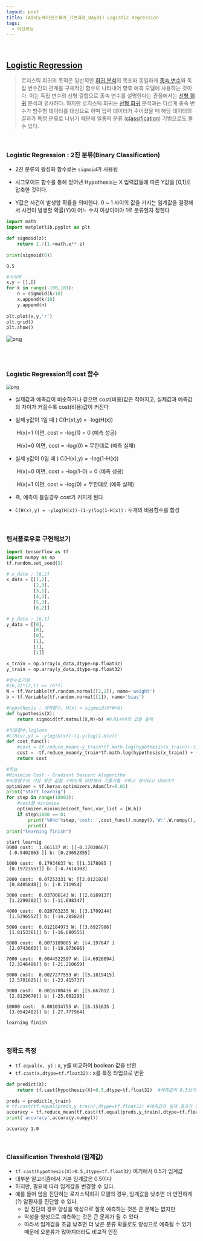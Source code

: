 ```yaml
---
layout: post
title: (AI이노베이션스퀘어_기본과정_Day31) Logistic Regression 
tags:
  - 머신러닝
---
```


<br>

## [Logistic Regression](https://ko.wikipedia.org/wiki/로지스틱_회귀)

> 로지스틱 회귀의 목적은 일반적인 [회귀 분석](https://ko.wikipedia.org/wiki/회귀_분석)의 목표와 동일하게 [종속 변수](https://ko.wikipedia.org/wiki/독립_변수와_종속_변수)와 독립 변수간의 관계를 구체적인 함수로 나타내어 향후 예측 모델에 사용하는 것이다. 이는 독립 변수의 선형 결합으로 종속 변수를 설명한다는 관점에서는 [선형 회귀](https://ko.wikipedia.org/wiki/선형_회귀) 분석과 유사하다. 하지만 로지스틱 회귀는 [선형 회귀](https://ko.wikipedia.org/wiki/선형_회귀) 분석과는 다르게 종속 변수가 범주형 데이터를 대상으로 하며 입력 데이터가 주어졌을 때 해당 데이터의 결과가 특정 분류로 나뉘기 때문에 일종의 분류 ([classification](https://en.wikipedia.org/wiki/classification)) 기법으로도 볼 수 있다.

<br>

### Logistic Regression : 2진 분류(Binary Classification)

- 2진 분류의 활성화 함수로는 `sigmoid`가 사용됨

- 시그모이드 함수를 통해 얻어낸 Hypothesis는 X 입력값들에 따른 Y값을 [0,1]로 압축한 것이다. 
- Y값은 사건이 발생할 확률을 의미한다. 0 ~ 1 사이의 값을 가지는 임계값을 결정해서 사건이 발생할 확률(Y)이 어느 수치 이상이여야 1로 분류할지 정한다

```python
import math
import matplotlib.pyplot as plt

def sigmoid(z):
    return 1./(1.+math.e**-z)
 
print(sigmoid(0))
```

    0.5

```python
#시각화
x,y = [],[]
for k in range(-100,101):
    n = sigmoid(k/10)
    x.append(k/10)
    y.append(n)
    
plt.plot(x,y,'r')
plt.grid()
plt.show()
```

![png](https://raw.githubusercontent.com/zoe0-0/blog/master/images/sigmoid_files/sigmoid.png)

<br>

<br>

### Logistic Regression의 cost 함수 

<img src="https://raw.githubusercontent.com/zoe0-0/blog/master/images/sigmoid_files/costfunction.png" alt="png" style="zoom:80%;" />

- 실제값과 예측값이 비슷하거나 같으면 cost(비용)값은 작아지고, 실제값과 예측값의 차이가 커질수록 cost(비용)값이 커진다

- 실제 y값이 1일 때 ) C(H(x),y) = -log(H(x)) 

  ​							  H(x)=1 이면, cost = -log(1) = 0 (예측 성공)

  ​                              H(x)=0 이면, cost = -log(0) = 무한대로 (예측 실패)

- 실제 y값이 0일 때 ) C(H(x),y) = -log(1-H(x)) 

  ​							  H(x)=0 이면, cost = -log(1-0) = 0 (예측 성공)

  ​                              H(x)=1 이면, cost = -log(0) = 무한대로  (예측 실패)

- 즉, 예측이 틀릴경우 cost가 커지게 된다
- `C(H(x),y) = -ylog(H(x))-(1-y)log(1-H(x))` : 두개의 비용함수를 합성

<br>

### 텐서플로우로 구현해보기


```python
import tensorflow as tf
import numpy as np
tf.random.set_seed(5)
```


```python
# x_data : [6,2]
x_data = [[1,2],
          [2,3],
          [3,1],
          [4,3],
          [5,3],
          [6,2]]

# y_data : [6,1]
y_data = [[0],
          [0],
          [0],
          [1],
          [1],
          [1]]

x_train = np.array(x_data,dtype=np.float32)
y_train = np.array(y_data,dtype=np.float32)
```


```python
#변수초기화
#(6,2)*(2,1) => (6*1)
W = tf.Variable(tf.random.normal([2,1]), name='weight')
b = tf.Variable(tf.random.normal([1]), name='bias')
```


```python
#hypothesis : 예측함수, H(x) = sigmoid(X*W+b)
def hypothesis(X):
    return sigmoid(tf.matmul(X,W)+b) #0과1사이의 값을 출력
```


```python
#비용함수,logloss
#C(H(x),y) = -ylog(H(x))-(1-y)log(1-H(x))
def cost_func():
    #cost = tf.reduce_mean(-y_train*tf.math.log(hypothesis(x_train))-(1-y_train)*tf.math.log(1-hypothesis(x_train)))
    cost = -tf.reduce_mean(y_train*tf.math.log(hypothesis(x_train)) + (1-y_train)*tf.math.log(1-hypothesis(x_train)))   #-를 앞으로 빼냄
    return cost
```


```python
#학습
#Minimize Cost - Gradient Descent Alogorithm 
#비용함수의 가장 작은 값을 구하도록 미분해서 기울기를 구하고 경사타고 내려가기
optimizer = tf.keras.optimizers.Adam(lr=0.01)
print("start learnig")
for step in range(10001):
    #cost를 minimize
    optimizer.minimize(cost_func,var_list = [W,b])
    if step%1000 == 0:
        print('%04d'%step,'cost: ',cost_func().numpy(),'W:',W.numpy(),'b:',b.numpy())
        print()
print("learning finish")
```

    start learnig
    0000 cost:  1.661137 W: [[-0.17030667]
     [-0.9402863 ]] b: [0.23652855]
    
    1000 cost:  0.17934637 W: [[1.3178085 ]
     [0.19723557]] b: [-4.7614303]
    
    2000 cost:  0.07253331 W: [[2.0121026]
     [0.8405848]] b: [-8.711954]
    
    3000 cost:  0.037006143 W: [[2.6189137]
     [1.2299302]] b: [-11.698347]
    
    4000 cost:  0.020763235 W: [[3.1709244]
     [1.5396552]] b: [-14.285828]
    
    5000 cost:  0.012184973 W: [[3.6927986]
     [1.8153361]] b: [-16.680555]
    
    6000 cost:  0.0073189805 W: [[4.197647 ]
     [2.0743663]] b: [-18.973686]
    
    7000 cost:  0.0044522597 W: [[4.6926694]
     [2.3246486]] b: [-21.210659]
    
    8000 cost:  0.0027277553 W: [[5.1819415]
     [2.5701625]] b: [-23.415737]
    
    9000 cost:  0.0016780436 W: [[5.667812 ]
     [2.8129678]] b: [-25.602293]
    
    10000 cost:  0.001034755 W: [[6.151635 ]
     [3.0542402]] b: [-27.777964]
    
    learning finish

<br>

### 정확도 측정

- `tf.equal(x, y)` : x, y를 비교하여 boolean 값을 반환
- `tf.cast(x,dtype=tf.float32)` : x를 특정 타입으로 변환

```python
def predict(X):
    return tf.cast(hypothesis(X)>0.5,dtype=tf.float32)  #예측값이 0.5보다 크면 1.0으로 작으면 0.0으로 변환

preds = predict(x_train)
# tf.cast(tf.equal(preds,y_train),dtype=tf.float32) #예측값과 실제 결과가 맞으면 true => 1.0 로 변환, 틀리면 false => 0.0  
accuracy = tf.reduce_mean(tf.cast(tf.equal(preds,y_train),dtype=tf.float32))   #예측이 모두 맞을 경우 정확도 1.0
print('accuracy',accuracy.numpy())
```

    accuracy 1.0

<br>

### Classification Threshold (임계값)

- `tf.cast(hypothesis(X)>0.5,dtype=tf.float32)` 여기에서 0.5가 임계값
- 대부분 알고리즘에서 기본 임계값은 0.5이다
- 하지만, 필요에 따라 임계값을 변경할 수 있다. 
- 예를 들어 암을 진단하는 로지스틱회귀 모델의 경우, 임계값을 낮추면 더 안전하게(?) 암환자를 진단할 수 있다.
  - 암 진단의 경우 양성을 악성으로 잘못 예측하는 것은 큰 문제는 없지만
  - 악성을 양성으로 예측하는 것은 큰 문제가 될 수 있다
  - 따라서 임계값을 조금 낮추면 더 낮은 분류 확률로도 양성으로 예측될 수 있기 때문에 오분류가 많아지더라도 비교적 안전

